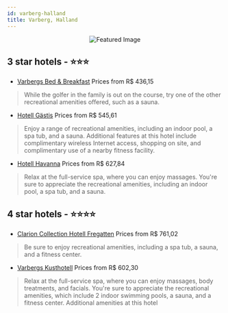 ```yaml
---
id: varberg-halland
title: Varberg, Halland
---
```


<center><img src="https://i.travelapi.com/hotels/1000000/70000/63500/63464/1a4ef91d_z.jpg" alt="Featured Image" /></center>


##  3 star hotels - ⭐️⭐️⭐️

-    [Varbergs Bed & Breakfast](https://us.hurb.com/hotels/varberg/varbergs-bed-breakfast-JNP-JP687639?cmp=18055) Prices from R$ 436,15
   > While the golfer in the family is out on the course, try one of the other recreational amenities offered, such as a sauna.
-    [Hotell Gästis](https://us.hurb.com/hotels/varberg/hotell-gastis-JNP-JP114915?cmp=18055) Prices from R$ 545,61
   > Enjoy a range of recreational amenities, including an indoor pool, a spa tub, and a sauna. Additional features at this hotel include complimentary wireless Internet access, shopping on site, and complimentary use of a nearby fitness facility.
-    [Hotell Havanna](https://us.hurb.com/hotels/varberg/hotell-havanna-JNP-JP140550?cmp=18055) Prices from R$ 627,84
   > Relax at the full-service spa, where you can enjoy massages. You're sure to appreciate the recreational amenities, including an indoor pool, a spa tub, and a sauna.

##  4 star hotels - ⭐️⭐️⭐️⭐️

-    [Clarion Collection Hotell Fregatten](https://us.hurb.com/hotels/varberg/clarion-collection-hotell-fregatten-JNP-JP876186?cmp=18055) Prices from R$ 761,02
   > Be sure to enjoy recreational amenities, including a spa tub, a sauna, and a fitness center.
-    [Varbergs Kusthotell](https://us.hurb.com/hotels/varberg/varbergs-kusthotell-JNP-JP834526?cmp=18055) Prices from R$ 602,30
   > Relax at the full-service spa, where you can enjoy massages, body treatments, and facials. You're sure to appreciate the recreational amenities, which include 2 indoor swimming pools, a sauna, and a fitness center. Additional amenities at this hotel 
